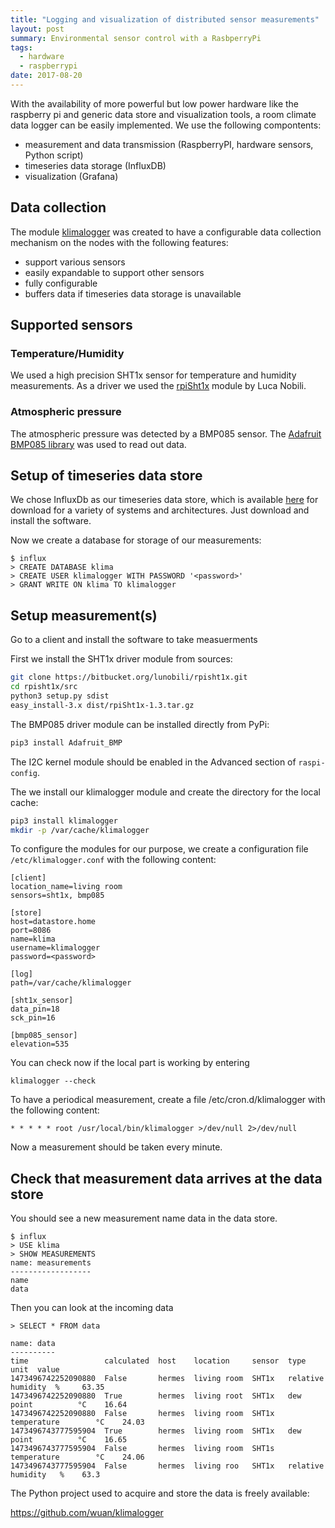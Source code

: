 ```yaml
---
title: "Logging and visualization of distributed sensor measurements"
layout: post
summary: Environmental sensor control with a RasbperryPi
tags:
  - hardware
  - raspberrypi
date: 2017-08-20
---
```



With the availability of more powerful but low power hardware like the raspberry pi and generic data store and visualization tools, a room climate data logger can be easily implemented. We use the following compontents:

  * measurement and data transmission (RaspberryPI, hardware sensors, Python script)
  * timeseries data storage (InfluxDB)
  * visualization (Grafana)

## Data collection

The module [klimalogger](https://github.com/wuan/klimalogger) was created to have a configurable data collection mechanism on the nodes with the following features:

  * support various sensors
  * easily expandable to support other sensors
  * fully configurable
  * buffers data if timeseries data storage is unavailable

## Supported sensors

### Temperature/Humidity

We used a high precision SHT1x sensor for temperature and humidity measurements. As a driver we used the [rpiSht1x](https://bitbucket.org/lunobili/rpisht1x) module by Luca Nobili.

### Atmospheric pressure

The atmospheric pressure was detected by a BMP085 sensor. The [Adafruit BMP085 library](https://github.com/adafruit/Adafruit-BMP085-Library) was used to read out data.

## Setup of timeseries data store

We chose InfluxDb as our timeseries data store, which is available [here](https://www.influxdata.com/downloads/) for download for a variety of systems and architectures. Just download and install the software.

Now we create a database for storage of our measurements:

```
$ influx
> CREATE DATABASE klima
> CREATE USER klimalogger WITH PASSWORD '<password>'
> GRANT WRITE ON klima TO klimalogger
```

## Setup measurement(s)

Go to a client and install the software to take measuerments

First we install the SHT1x driver module from sources:

```sh
git clone https://bitbucket.org/lunobili/rpisht1x.git
cd rpisht1x/src
python3 setup.py sdist
easy_install-3.x dist/rpiSht1x-1.3.tar.gz 
```

The BMP085 driver module can be installed directly from PyPi:

```sh
pip3 install Adafruit_BMP
```

The I2C kernel module should be enabled in the Advanced section of `raspi-config`.

The we install our klimalogger module and create the directory for the local cache:

```sh
pip3 install klimalogger
mkdir -p /var/cache/klimalogger
```

 To configure the modules for our purpose, we create a configuration file `/etc/klimalogger.conf` with the following content:


```
[client]
location_name=living room
sensors=sht1x, bmp085

[store]
host=datastore.home
port=8086
name=klima
username=klimalogger
password=<password>

[log]
path=/var/cache/klimalogger

[sht1x_sensor]
data_pin=18
sck_pin=16

[bmp085_sensor]
elevation=535
```

You can check now if the local part is working by entering

```
klimalogger --check
```

To have a periodical measurement, create a file /etc/cron.d/klimalogger with the following content:

```
* * * * * root /usr/local/bin/klimalogger >/dev/null 2>/dev/null
```

Now a measurement should be taken every minute.

## Check that measurement data arrives at the data store

You should see a new measurement name data in the data store.

```
$ influx
> USE klima
> SHOW MEASUREMENTS
name: measurements
------------------
name
data
```

Then you can look at the incoming data

```
> SELECT * FROM data

name: data
----------
time                 calculated  host    location     sensor  type               unit  value
1473496742252090880  False       hermes  living room  SHT1x   relative humidity  %     63.35
1473496742252090880  True        hermes  living root  SHT1x   dew point          °C    16.64
1473496742252090880  False       hermes  living room  SHT1x   temperature        °C    24.03
1473496743777595904  True        hermes  living room  SHT1x   dew point          °C    16.65
1473496743777595904  False       hermes  living room  SHT1s   temperature        °C    24.06
1473496743777595904  False       hermes  living roo   SHT1x   relative humidity   %    63.3
```

The Python project used to acquire and store the data is freely available:

https://github.com/wuan/klimalogger
